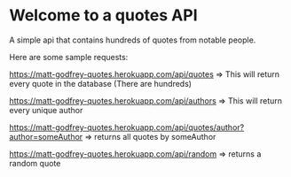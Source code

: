 # Welcome to a quotes API

A simple api that contains hundreds of quotes from notable people.

Here are some sample requests:

https://matt-godfrey-quotes.herokuapp.com/api/quotes => This will return every quote in the database (There are hundreds)

https://matt-godfrey-quotes.herokuapp.com/api/authors => This will return every unique author

https://matt-godfrey-quotes.herokuapp.com/api/quotes/author?author=someAuthor => returns all quotes by someAuthor

https://matt-godfrey-quotes.herokuapp.com/api/random => returns a random quote
